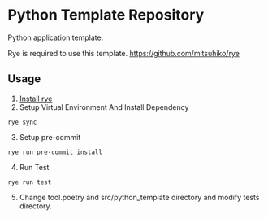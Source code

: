 # Python Template Repository

Python application template.

Rye is required to use this template.
https://github.com/mitsuhiko/rye

## Usage

1. [Install rye](https://rye-up.com/guide/installation/)
2. Setup Virtual Environment And Install Dependency
```
rye sync
```
3. Setup pre-commit
```
rye run pre-commit install
```
4. Run Test
```
rye run test
```
5. Change tool.poetry and src/python_template directory and modify tests directory.
